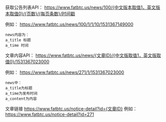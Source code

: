 
获取公告列表API：
https://www.fatbtc.us/news/100/{中文版本取值1，英文版本取值0}/{页数}/{每页条数}/时间戳


例如：
https://www.fatbtc.us/news/100/1/1/10/1531367149000

    news内容为：
    a_title 标题
    a_time 时间


文章内容API：
https://www.fatbtc.us/news/{文章ID}/{中文版取值1，英文版取值0}/1531367023000

例如：
https://www.fatbtc.us/news/271/1/1531367023000

    news中：
    a_title为标题
    a_time为发布时间
    a_content为内容


文章链接
https://www.fatbtc.us/notice-detail?id={文章ID}
例如：
https://www.fatbtc.us/notice-detail?id=271

